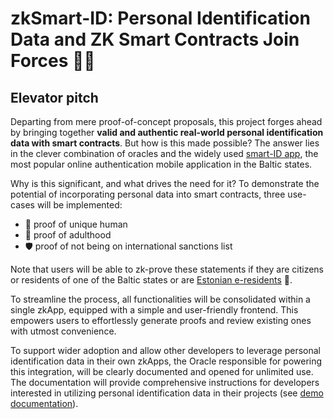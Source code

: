 # zkSmart-ID: Personal Identification Data and ZK Smart Contracts Join Forces 🤜🤛

## Elevator pitch

Departing from mere proof-of-concept proposals, this project forges ahead by bringing together **valid and authentic real-world personal identification data with smart contracts**. But how is this made possible? The answer lies in the clever combination of oracles and the widely used [smart-ID app](https://www.smart-id.com), the most popular online authentication mobile application in the Baltic states.

Why is this significant, and what drives the need for it? To demonstrate the potential of incorporating personal data into smart contracts, three use-cases will be implemented:

- 🧠 proof of unique human
- 🧑 proof of adulthood
- 🛡 ️proof of not being on international sanctions list

Note that users will be able to zk-prove these statements if they are citizens or residents of one of the Baltic states or are [Estonian e-residents](https://www.e-resident.gov.ee/) 🪪.

To streamline the process, all functionalities will be consolidated within a single zkApp, equipped with a simple and user-friendly frontend. This empowers users to effortlessly generate proofs and review existing ones with utmost convenience.

To support wider adoption and allow other developers to leverage personal identification data in their own zkApps, the Oracle responsible for powering this integration, will be clearly documented and opened for unlimited use. The documentation will provide comprehensive instructions for developers interested in utilizing personal identification data in their projects (see [demo documentation](https://smart-id-oracle-2qz4wkdima-uc.a.run.app/api-docs/)).
